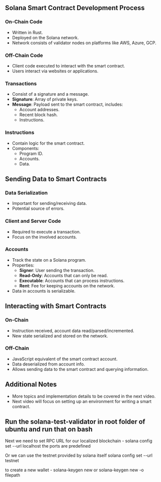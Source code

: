 ## Solana Smart Contract Development Process

### On-Chain Code
- Written in Rust.
- Deployed on the Solana network.
- Network consists of validator nodes on platforms like AWS, Azure, GCP.

### Off-Chain Code
- Client code executed to interact with the smart contract.
- Users interact via websites or applications.

### Transactions
- Consist of a signature and a message.
- **Signature**: Array of private keys.
- **Message**: Payload sent to the smart contract, includes:
  - Account addresses.
  - Recent block hash.
  - Instructions.

### Instructions
- Contain logic for the smart contract.
- Components:
  - Program ID.
  - Accounts.
  - Data.

## Sending Data to Smart Contracts

### Data Serialization
- Important for sending/receiving data.
- Potential source of errors.

### Client and Server Code
- Required to execute a transaction.
- Focus on the involved accounts.

### Accounts
- Track the state on a Solana program.
- Properties:
  - **Signer**: User sending the transaction.
  - **Read-Only**: Accounts that can only be read.
  - **Executable**: Accounts that can process instructions.
  - **Rent**: Fee for keeping accounts on the network.
- Data in accounts is serializable.

## Interacting with Smart Contracts

### On-Chain
- Instruction received, account data read/parsed/incremented.
- New state serialized and stored on the network.

### Off-Chain
- JavaScript equivalent of the smart contract account.
- Data deserialized from account info.
- Allows sending data to the smart contract and querying information.

## Additional Notes
- More topics and implementation details to be covered in the next video.
- Next video will focus on setting up an environment for writing a smart contract.




## Run the solana-test-validator in root folder of ubuntu and run that on bash

Next we need to set RPC URL for our localized blockchain - solana config set --url localhost 
the ports are predefined

Or we can use the testnet provided by solana itself 
solana config set --url testnet

to create a new wallet - solana-keygen new  or solana-keygen new -o filepath

